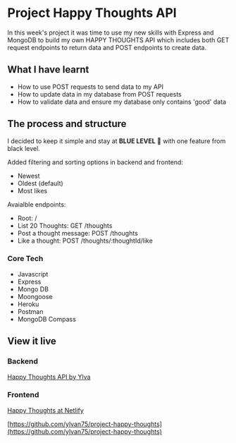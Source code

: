 # Project Happy Thoughts API

In this week's project it was time to use my new skills with Express and MongoDB to build my own HAPPY THOUGHTS API which includes both GET request endpoints to return data and POST endpoints to create data.

## What I have learnt

* How to use POST requests to send data to my API
* How to update data in my database from POST requests
* How to validate data and ensure my database only contains 'good' data

## The process and structure

I decided to keep it simple and stay at **BLUE LEVEL** 🔵 with one feature from black level.

Added filtering and sorting options in  backend and frontend:

* Newest
* Oldest (default)
* Most likes

Avaialble endpoints:

* Root: /
* List 20 Thoughts: GET /thoughts
* Post a thought message: POST /thoughts
* Like a thought: POST /thoughts/:thoughtId/like

### Core Tech

* Javascript
* Express
* Mongo DB
* Moongoose
* Heroku
* Postman
* MongoDB Compass

## View it live

### Backend
[Happy Thoughts API by Ylva](https://happy-thoughts-by-ylva.herokuapp.com/)

### Frontend
[Happy Thoughts at Netlify](https://awesome-mcclintock-31dad3.netlify.app/)

[https://github.com/ylvan75/project-happy-thoughts](https://github.com/ylvan75/project-happy-thoughts)